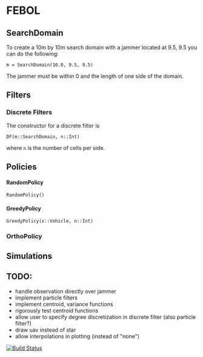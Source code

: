 # FEBOL

## SearchDomain
To create a 10m by 10m search domain with a jammer located at 9.5, 9.5 you can do the following:
```
m = SearchDomain(10.0, 9.5, 9.5)
```
The jammer must be within 0 and the length of one side of the domain.

## Filters

### Discrete Filters
The constructor for a discrete filter is
```
DF(m::SearchDomain, n::Int)
```
where `n` is the number of cells per side.

## Policies

#### RandomPolicy
```
RandomPolicy()
```

#### GreedyPolicy
```
GreedyPolicy(x::Vehicle, n::Int)
```

### OrthoPolicy


## Simulations

## TODO:

* handle observation directly over jammer
* implement particle filters
* implement centroid, variance functions
* rigorously test centroid functions
* allow user to specify degree discretization in discrete filter (also particle filter?)
* draw uav instead of star
* allow interpolations in plotting (instead of "none")

[![Build Status](https://travis-ci.org/dressel/FEBOL.jl.svg?branch=master)](https://travis-ci.org/dressel/FEBOL.jl)
